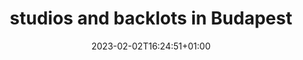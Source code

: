 ---
title: "studios and backlots in Budapest"
date: 2023-02-02T16:24:51+01:00
layout: "studios-and-backlots"
---